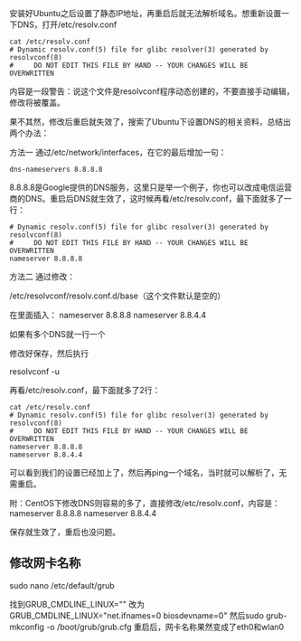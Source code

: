 安装好Ubuntu之后设置了静态IP地址，再重启后就无法解析域名。想重新设置一下DNS，打开/etc/resolv.conf

    cat /etc/resolv.conf
    # Dynamic resolv.conf(5) file for glibc resolver(3) generated by resolvconf(8)
    #     DO NOT EDIT THIS FILE BY HAND -- YOUR CHANGES WILL BE OVERWRITTEN

内容是一段警告：说这个文件是resolvconf程序动态创建的，不要直接手动编辑，修改将被覆盖。

果不其然，修改后重启就失效了，搜索了Ubuntu下设置DNS的相关资料，总结出两个办法：

方法一 通过/etc/network/interfaces，在它的最后增加一句：

    dns-nameservers 8.8.8.8

8.8.8.8是Google提供的DNS服务，这里只是举一个例子，你也可以改成电信运营商的DNS。重启后DNS就生效了，这时候再看/etc/resolv.conf，最下面就多了一行：

    # Dynamic resolv.conf(5) file for glibc resolver(3) generated by resolvconf(8)
    #     DO NOT EDIT THIS FILE BY HAND -- YOUR CHANGES WILL BE OVERWRITTEN
    nameserver 8.8.8.8

方法二 通过修改：

/etc/resolvconf/resolv.conf.d/base（这个文件默认是空的）

在里面插入：
nameserver 8.8.8.8
nameserver 8.8.4.4

如果有多个DNS就一行一个

修改好保存，然后执行

resolvconf -u

再看/etc/resolv.conf，最下面就多了2行：

    cat /etc/resolv.conf
    # Dynamic resolv.conf(5) file for glibc resolver(3) generated by resolvconf(8)
    #     DO NOT EDIT THIS FILE BY HAND -- YOUR CHANGES WILL BE OVERWRITTEN
    nameserver 8.8.8.8
    nameserver 8.8.4.4

可以看到我们的设置已经加上了，然后再ping一个域名，当时就可以解析了，无需重启。

附：CentOS下修改DNS则容易的多了，直接修改/etc/resolv.conf，内容是：
nameserver 8.8.8.8
nameserver 8.8.4.4

保存就生效了，重启也没问题。

## 修改网卡名称
sudo nano /etc/default/grub

找到GRUB_CMDLINE_LINUX=""
改为GRUB_CMDLINE_LINUX="net.ifnames=0 biosdevname=0"
然后sudo grub-mkconfig -o /boot/grub/grub.cfg
重启后，网卡名称果然变成了eth0和wlan0
